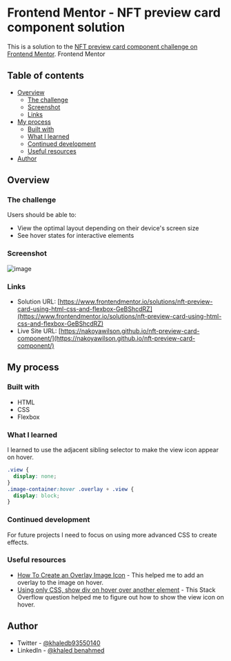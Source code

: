 # Frontend Mentor - NFT preview card component solution

This is a solution to the [NFT preview card component challenge on Frontend Mentor](https://www.frontendmentor.io/challenges/nft-preview-card-component-SbdUL_w0U). Frontend Mentor 
## Table of contents

- [Overview](#overview)
  - [The challenge](#the-challenge)
  - [Screenshot](#screenshot)
  - [Links](#links)
- [My process](#my-process)
  - [Built with](#built-with)
  - [What I learned](#what-i-learned)
  - [Continued development](#continued-development)
  - [Useful resources](#useful-resources)
- [Author](#author)

## Overview

### The challenge

Users should be able to:

- View the optimal layout depending on their device's screen size
- See hover states for interactive elements

### Screenshot

![image](https://user-images.githubusercontent.com/98355491/173823024-e516e9ee-ffa4-47ad-af31-93e937f5e27f.png)



### Links

- Solution URL: [https://www.frontendmentor.io/solutions/nft-preview-card-using-html-css-and-flexbox-GeBShcdRZ](https://www.frontendmentor.io/solutions/nft-preview-card-using-html-css-and-flexbox-GeBShcdRZ)
- Live Site URL: [https://nakoyawilson.github.io/nft-preview-card-component/](https://nakoyawilson.github.io/nft-preview-card-component/)

## My process

### Built with

- HTML
- CSS
- Flexbox

### What I learned

I learned to use the adjacent sibling selector to make the view icon appear on hover.

```css
.view {
  display: none;
}
.image-container:hover .overlay + .view {
  display: block;
}
```

### Continued development

For future projects I need to focus on using more advanced CSS to create effects.

### Useful resources

- [How To Create an Overlay Image Icon](https://www.w3schools.com/howto/howto_css_image_overlay_icon.asp) - This helped me to add an overlay to the image on hover.
- [Using only CSS, show div on hover over another element](https://stackoverflow.com/questions/5210033/using-only-css-show-div-on-hover-over-another-element) - This Stack Overflow question helped me to figure out how to show the view icon on hover.

## Author
- Twitter - [@khaledb93550140](https://twitter.com/khaledb93550140)
- LinkedIn - [@khaled benahmed](https://www.linkedin.com/in/khaled-benahmed-80a453221/)

